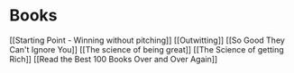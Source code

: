 # Books

[[Starting Point  - Winning without pitching]]
[[Outwitting]]
[[So Good They Can't Ignore You]]
[[The science of being great]]
[[The Science of getting Rich]]
[[Read the Best 100 Books Over and Over Again]]